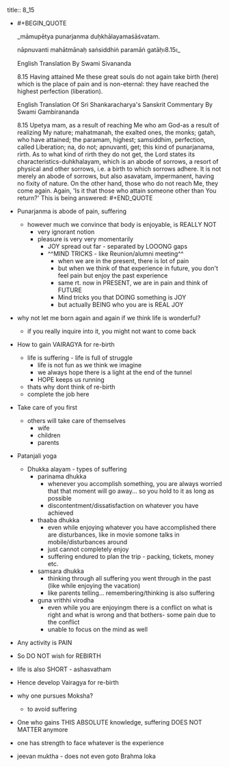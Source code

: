 title:: 8_15

- #+BEGIN_QUOTE
  
  _māmupētya punarjanma duḥkhālayamaśāśvatam.
  
  nāpnuvanti mahātmānaḥ saṅsiddhiṅ paramāṅ gatāḥ৷৷8.15৷৷_
  
  English Translation By Swami Sivananda
  
  8.15 Having attained Me these great souls do not again take birth (here) which is the place of pain and is non-eternal: they have reached the highest perfection (liberation).
  
  English Translation Of Sri Shankaracharya's Sanskrit Commentary By Swami Gambirananda
  
  8.15 Upetya mam, as a result of reaching Me who am God-as a result of realizing My nature; mahatmanah, the exalted ones, the monks; gatah, who have attained; the paramam, highest; samsiddhim, perfection, called Liberation; na, do not; apnuvanti, get; this kind of punarjanama, rirth. As to what kind of rirth they do not get, the Lord states its characteristics-duhkhalayam, which is an abode of sorrows, a resort of physical and other sorrows, i.e. a birth to which sorrows adhere. It is not merely an abode of sorrows, but also asavatam, impermanent, having no fixity of nature. On the other hand, those who do not reach Me, they come again. Again, 'Is it that those who attain someone other than You return?' This is being answered:
  #+END_QUOTE
- Punarjanma is abode of pain, suffering
	- however much we convince that body is enjoyable, is REALLY NOT
		- very ignorant notion
		- pleasure is very very momentarily
			- JOY spread out far - separated by LOOONG gaps
			- ^^MIND TRICKS - like Reunion/alumni meeting^^
				- when we are in the present, there is lot of pain
				- but when we think of that experience in future, you don't feel pain but enjoy the past experience
				- same rt. now in PRESENT, we are in pain and think of FUTURE
				- Mind tricks you that DOING something is JOY
				- but actually BEING who you are  is REAL JOY
- why not let me born again and again if we think life is wonderful?
	- if you really inquire into it, you might not want to come back
- How to gain VAIRAGYA for re-birth
	- life is suffering - life is full of struggle
		- life is not fun as we think we imagine
		- we always hope there is a light at the end of the tunnel
		- HOPE keeps us running
	- thats why dont think of re-birth
	- complete the job here
- Take care of you first
	- others will take care of themselves
		- wife
		- children
		- parents
- Patanjali yoga
	- Dhukka alayam - types of suffering
		- parinama dhukka
			- whenever you accomplish something, you are always worried that that moment will go away... so you hold to it as long as possible
			- discontentment/dissatisfaction on whatever you have achieved
		- thaaba dhukka
			- even while enjoying whatever you have accomplished there are disturbances, like in movie somone talks in mobile/disturbances around
			- just cannot completely enjoy
			- suffering endured to plan the trip - packing, tickets, money etc.
		- samsara dhukka
			- thinking through all suffering you went through in the past (like while enjoying the vacation)
			- like parents telling... remembering/thinking is also suffering
		- guna vrithhi virodha
			- even while you are enjoyingm there is a conflict on what is right and what is wrong and that bothers- some pain due to the conflict
			- unable to focus on the mind as well
- Any activity is PAIN
- So DO NOT wish for REBIRTH
- life is also SHORT - ashasvatham
- Hence develop Vairagya for re-birth
- why one pursues Moksha?
	- to avoid suffering
- One who gains THIS ABSOLUTE knowledge, suffering DOES NOT MATTER anymore
- one has strength to face whatever is the experience
- jeevan muktha - does not even goto Brahma loka